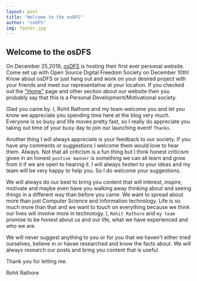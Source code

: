 ```yaml
---
layout: post
title: "Welcome to the osDFS"
author: "osDFS"
img: footer.jpg
---
```


## Welcome to the osDFS

On December 25,2019, [osDFS](https://github.com/TeAmP0is0N/GirlsInTech/blob/master/img/blog/header.JPG) is hosting their first ever personal website. Come set up with Open Source Digital Freedom Society on December 10th! Know about osDFS or just hang out and work on your desired project with your friends and meet our representative at your location. 
If you checked out the ["Home"](https://www.osdfs.in/) page and other section about our website then you probably say that this is a Personal Development/Motivational society. 

Glad you came by. I, Rohit Rathore and my team welcome you and let you know we appreciate you spending time here at the blog very much. Everyone is so busy and life moves pretty fast, so I really do appreciate you taking out time of your busy day to join our launching event! `Thanks`.

Another thing I will always appreciate is your feedback to our society. If you have any comments or suggestions I welcome them would love to hear them. Always. Not that all criticism is a fun thing but I think honest criticism given in an honest `postive manner` is something we can all learn and grow from it if we are open to hearing it. I will always liesten to your ideas and my team will be very happy to help you. So I do welcome your suggestions.

We will always do our best to bring you content that will interest, inspire, motivate and maybe even have you walking away thinking about and seeing things in a different way than before you came. We want to spread about more than just Computer Science and Information technology. Life is so much more than that and we want to touch on everything because we think our lives will involve more in technology. I, `Rohit Rathore` and `my team` promise to be honest about us and our life, what we have experienced and who we are.

We will never suggest anything to you or for you that we haven't either tried ourselves, believe in or havae researched and know the facts about. We will always research our posts and bring you content that is useful. 

Thank you for letting me.

Rohit Rathore
